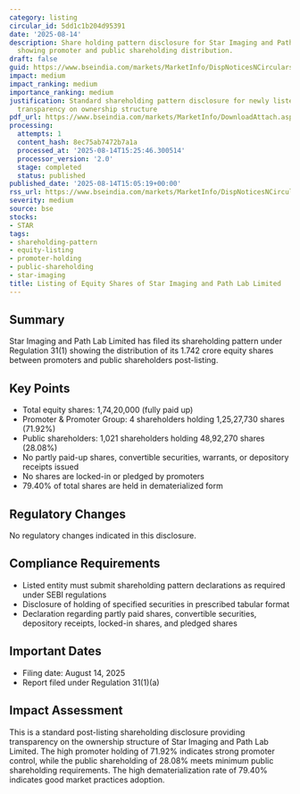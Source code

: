 ```yaml
---
category: listing
circular_id: 5dd1c1b204d95391
date: '2025-08-14'
description: Share holding pattern disclosure for Star Imaging and Path Lab Limited
  showing promoter and public shareholding distribution.
draft: false
guid: https://www.bseindia.com/markets/MarketInfo/DispNoticesNCirculars.aspx?Noticeid={3B7E2C0E-792B-4D27-BD99-4B2C79B99C91}&noticeno=20250814-59&dt=08/14/2025&icount=59&totcount=59&flag=0
impact: medium
impact_ranking: medium
importance_ranking: medium
justification: Standard shareholding pattern disclosure for newly listed company providing
  transparency on ownership structure
pdf_url: https://www.bseindia.com/markets/MarketInfo/DownloadAttach.aspx?id=20250814-59&attachedId=450391a8-efcf-49cd-89ae-2ca33aec427d
processing:
  attempts: 1
  content_hash: 8ec75ab7472b7a1a
  processed_at: '2025-08-14T15:25:46.300514'
  processor_version: '2.0'
  stage: completed
  status: published
published_date: '2025-08-14T15:05:19+00:00'
rss_url: https://www.bseindia.com/markets/MarketInfo/DispNoticesNCirculars.aspx?Noticeid={3B7E2C0E-792B-4D27-BD99-4B2C79B99C91}&noticeno=20250814-59&dt=08/14/2025&icount=59&totcount=59&flag=0
severity: medium
source: bse
stocks:
- STAR
tags:
- shareholding-pattern
- equity-listing
- promoter-holding
- public-shareholding
- star-imaging
title: Listing of Equity Shares of Star Imaging and Path Lab Limited
---
```


## Summary

Star Imaging and Path Lab Limited has filed its shareholding pattern under Regulation 31(1) showing the distribution of its 1.742 crore equity shares between promoters and public shareholders post-listing.

## Key Points

- Total equity shares: 1,74,20,000 (fully paid up)
- Promoter & Promoter Group: 4 shareholders holding 1,25,27,730 shares (71.92%)
- Public shareholders: 1,021 shareholders holding 48,92,270 shares (28.08%)
- No partly paid-up shares, convertible securities, warrants, or depository receipts issued
- No shares are locked-in or pledged by promoters
- 79.40% of total shares are held in dematerialized form

## Regulatory Changes

No regulatory changes indicated in this disclosure.

## Compliance Requirements

- Listed entity must submit shareholding pattern declarations as required under SEBI regulations
- Disclosure of holding of specified securities in prescribed tabular format
- Declaration regarding partly paid shares, convertible securities, depository receipts, locked-in shares, and pledged shares

## Important Dates

- Filing date: August 14, 2025
- Report filed under Regulation 31(1)(a)

## Impact Assessment

This is a standard post-listing shareholding disclosure providing transparency on the ownership structure of Star Imaging and Path Lab Limited. The high promoter holding of 71.92% indicates strong promoter control, while the public shareholding of 28.08% meets minimum public shareholding requirements. The high dematerialization rate of 79.40% indicates good market practices adoption.